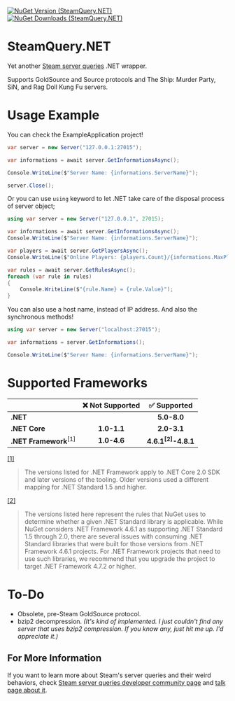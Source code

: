 [![NuGet Version (SteamQuery.NET)](https://img.shields.io/nuget/v/SteamQuery.NET?style=for-the-badge&color=D800FF)](https://www.nuget.org/packages/SteamQuery.NET)
[![NuGet Downloads (SteamQuery.NET)](https://img.shields.io/nuget/dt/SteamQuery.NET?style=for-the-badge&color=D800FF)](https://www.nuget.org/packages/SteamQuery.NET)

# SteamQuery.NET
Yet another [Steam server queries](https://developer.valvesoftware.com/wiki/Server_queries) .NET wrapper.

Supports GoldSource and Source protocols and The Ship: Murder Party, SiN, and Rag Doll Kung Fu servers.

# Usage Example
You can check the ExampleApplication project!
```csharp
var server = new Server("127.0.0.1:27015");

var informations = await server.GetInformationsAsync();

Console.WriteLine($"Server Name: {informations.ServerName}");

server.Close();
```

Or you can use `using` keyword to let .NET take care of the disposal process of server object;
```csharp
using var server = new Server("127.0.0.1", 27015);

var informations = await server.GetInformationsAsync();
Console.WriteLine($"Server Name: {informations.ServerName}");

var players = await server.GetPlayersAsync();
Console.WriteLine($"Online Players: {players.Count}/{informations.MaxPlayers}");

var rules = await server.GetRulesAsync();
foreach (var rule in rules)
{
    Console.WriteLine($"{rule.Name} = {rule.Value}");
}
```

You can also use a host name, instead of IP address. And also the synchronous methods!
```csharp
using var server = new Server("localhost:27015");

var informations = server.GetInformations();

Console.WriteLine($"Server Name: {informations.ServerName}");
```

# Supported Frameworks
| | ❌ Not Supported | ✅ Supported |
|-| :---: | :---: |
| **.NET**            |             | **5.0-8.0** |
| **.NET Core**       | **1.0-1.1** | **2.0-3.1** |
| **.NET Framework**<sup>[1]</sup>  | **1.0-4.6** | **4.6.1<sup>[2]</sup>-4.8.1** |

[[1]](https://learn.microsoft.com/en-us/dotnet/standard/net-standard?tabs=net-standard-2-0#select-net-standard-version)
>The versions listed for .NET Framework apply to .NET Core 2.0 SDK and later versions of the tooling. Older versions used a different mapping for .NET Standard 1.5 and higher.

[[2]](https://learn.microsoft.com/en-us/dotnet/standard/net-standard?tabs=net-standard-2-0#select-net-standard-version)
>The versions listed here represent the rules that NuGet uses to determine whether a given .NET Standard library is applicable. While NuGet considers .NET Framework 4.6.1 as supporting .NET Standard 1.5 through 2.0, there are several issues with consuming .NET Standard libraries that were built for those versions from .NET Framework 4.6.1 projects. For .NET Framework projects that need to use such libraries, we recommend that you upgrade the project to target .NET Framework 4.7.2 or higher.

# To-Do
- Obsolete, pre-Steam GoldSource protocol.
- bzip2 decompression. *(It's kind of implemented. I just couldn't find any server that uses bzip2 compression. If you know any, just hit me up. I'd appreciate it.)*

## For More Information
If you want to learn more about Steam's server queries and their weird behaviors, check [Steam server queries developer community page](https://developer.valvesoftware.com/wiki/Server_queries) and [talk page about it](https://developer.valvesoftware.com/wiki/Talk:Server_queries).
